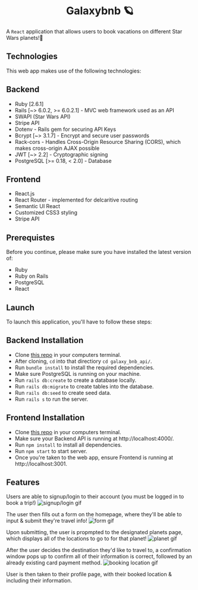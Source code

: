 <h1 align="center">Galaxybnb 🪐</h1>

A `React` application that allows users to book vacations on different Star Wars planets!🚀

## Technologies
This web app makes use of the following technologies:

## Backend
* Ruby [2.6.1]
* Rails [~> 6.0.2, >= 6.0.2.1] - MVC web framework used as an API
* SWAPI (Star Wars API)
* Stripe API
* Dotenv - Rails gem for securing API Keys
* Bcrypt [~> 3.1.7] - Encrypt and secure user passwords
* Rack-cors - Handles Cross-Origin Resource Sharing (CORS), which makes cross-origin AJAX possible
* JWT [~> 2.2] - Cryptographic signing
* PostgreSQL [>= 0.18, < 2.0] - Database

## Frontend 
* React.js
* React Router - implemented for delcaritive routing
* Semantic UI React
* Customized CSS3 styling
* Stripe API

## Prerequistes
Before you continue, please make sure you have installed the latest version of:

* Ruby
* Ruby on Rails
* PostgreSQL
* React

## Launch
To launch this application, you'll have to follow these steps:

## Backend Installation
* Clone [this repo](https://github.com/rlc900/galaxybnb_backend_api.git) in your computers terminal.
* After cloning, `cd` into that directiory `cd galaxy_bnb_api/`.
* Run `bundle install` to install the required dependencies.
* Make sure PostgreSQL is running on your machine.
* Run `rails db:create` to create a database locally.
* Run `rails db:migrate` to create tables into the database.
* Run `rails db:seed` to create seed data.
* Run `rails s` to run the server.

## Frontend Installation
* Clone [this repo](https://github.com/rlc900/galaxybnb_frontend.git) in your computers terminal.
* Make sure your Backend API is running at http://localhost:4000/.
* Run `npm install` to install all dependencies.
* Run `npm start` to start server.
* Once you're taken to the web app, ensure Frontend is running at http://localhost:3001.

## Features
Users are able to signup/login to their account (you must be logged in to book a trip!)
![signup/login gif](desktop/gif1.gif)

The user then fills out a form on the homepage, where they'll be able to input & submit they're travel info!
![form gif](desktop/gif2.gif)

Upon submitting, the user is propmpted to the designated planets page, which displays all of the locations to go to for that planet!
![planet gif](desktop/gif3.gif)

After the user decides the destination they'd like to travel to, a confirmation window pops up to confirm all of their information is correct, followed by an already existing card payment method.
![booking location gif](desktop/gif4.gif)

User is then taken to their profile page, with their booked location & including their information.

